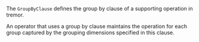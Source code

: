 The `GroupByClause` defines the group by clause of a supporting operation in tremor.

An operator that uses a group by clause maintains the operation for each group captured
by the grouping dimensions specified in this clause.

